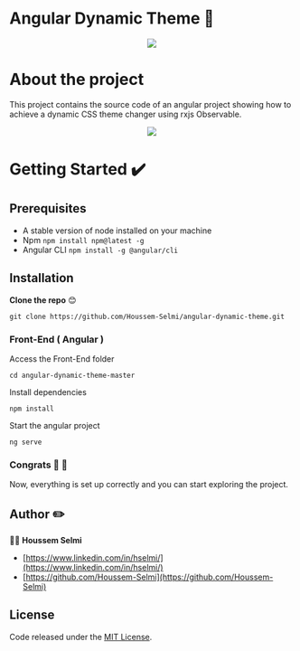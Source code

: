 # Angular Dynamic Theme 🎨

<p align="center">
  <img src="https://drive.google.com/uc?export=view&id=1q7Z0Wt2E3pyJeS28XZc9pg5CkJhM6_J4">
</p>

# About the project

This project contains the source code of an angular project showing how to achieve a dynamic CSS theme changer using rxjs Observable.

<p align="center">
  <img src="https://drive.google.com/uc?export=view&id=1Hp9mp7Bvz7WYTohMxVl3SRq-IUYGDdr2">
</p>

# Getting Started ✔️

## Prerequisites

- A stable version of node installed on your machine
- Npm
  `npm install npm@latest -g`
- Angular CLI
  `npm install -g @angular/cli`

## Installation

**Clone the repo** :blush:

    git clone https://github.com/Houssem-Selmi/angular-dynamic-theme.git

### Front-End ( Angular )

Access the Front-End folder

    cd angular-dynamic-theme-master

Install dependencies

    npm install

Start the angular project

    ng serve

### Congrats 👏 🎉

Now, everything is set up correctly and you can start exploring the project.

## Author :pencil2:

👨‍💻 **Houssem Selmi**

- [https://www.linkedin.com/in/hselmi/](https://www.linkedin.com/in/hselmi/)
- [https://github.com/Houssem-Selmi](https://github.com/Houssem-Selmi)

## License

Code released under the [ MIT License](https://github.com/Houssem-Selmi/booki/blob/master/LICENSE.txt).

